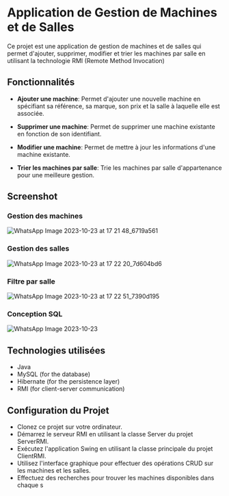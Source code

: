 # Application de Gestion de Machines et de Salles 
Ce projet est une application de gestion de machines et de salles qui permet d'ajouter, supprimer, modifier et trier les machines par salle en utilisant la technologie RMI (Remote Method Invocation)

## Fonctionnalités
- **Ajouter une machine**: Permet d'ajouter une nouvelle machine en spécifiant sa référence, sa marque, son prix et la salle à laquelle elle est associée.

- **Supprimer une machine**: Permet de supprimer une machine existante en fonction de son identifiant.

- **Modifier une machine**: Permet de mettre à jour les informations d'une machine existante.

- **Trier les machines par salle**: Trie les machines par salle d'appartenance pour une meilleure gestion.


## Screenshot

### Gestion des machines
![WhatsApp Image 2023-10-23 at 17 21 48_6719a561](https://github.com/mohamedmabsout/tp-RMI/assets/147514368/60df7504-1b35-44e4-ab88-4fdd4372cfac)

### Gestion des salles 
![WhatsApp Image 2023-10-23 at 17 22 20_7d604bd6](https://github.com/mohamedmabsout/tp-RMI/assets/147514368/dfd22f2f-9bd7-401b-baa8-cd62245f203f)

### Filtre par salle 
![WhatsApp Image 2023-10-23 at 17 22 51_7390d195](https://github.com/mohamedmabsout/tp-RMI/assets/147514368/ba43a165-f2a4-44da-a241-f781d946eb30)

### Conception SQL
![WhatsApp Image 2023-10-23](https://github.com/mohamedmabsout/tp-RMI/assets/147514368/19b1e4f9-d99c-4840-85e2-e8b8bf10f92b)

## Technologies utilisées
- Java
- MySQL (for the database)
- Hibernate (for the persistence layer)
- RMI (for client-server communication)

## Configuration du Projet
- Clonez ce projet sur votre ordinateur.
- Démarrez le serveur RMI en utilisant la classe Server du projet ServerRMI.
- Exécutez l'application Swing en utilisant la classe principale du projet ClientRMI.
- Utilisez l'interface graphique pour effectuer des opérations CRUD sur les machines et les salles.
- Effectuez des recherches pour trouver les machines disponibles dans chaque s






